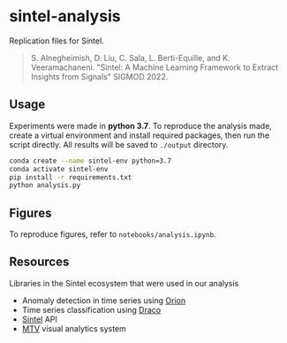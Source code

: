 # sintel-analysis

Replication files for Sintel.

> S. Alnegheimish, D. Liu, C. Sala, L. Berti-Equille, and K. Veeramachaneni. "Sintel: A Machine Learning Framework to Extract Insights from Signals" SIGMOD 2022. 

## Usage

Experiments were made in **python 3.7**.
To reproduce the analysis made, create a virtual environment and install required packages, then run the script directly. All results will be saved to `./output` directory.

```bash
conda create --name sintel-env python=3.7
conda activate sintel-env
pip install -r requirements.txt
python analysis.py
```

## Figures

To reproduce figures, refer to `notebooks/analysis.ipynb`.

## Resources

Libraries in the Sintel ecosystem that were used in our analysis

* Anomaly detection in time series using [Orion](https://github.com/sintel-dev/Orion)
* Time series classification using [Draco](https://github.com/sintel-dev/Draco)
* [Sintel](https://github.com/sintel-dev/sintel) API
* [MTV](https://github.com/sintel-dev/MTV) visual analytics system